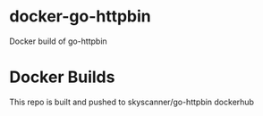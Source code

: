# docker-go-httpbin
Docker build of go-httpbin

# Docker Builds
This repo is built and pushed to skyscanner/go-httpbin dockerhub
